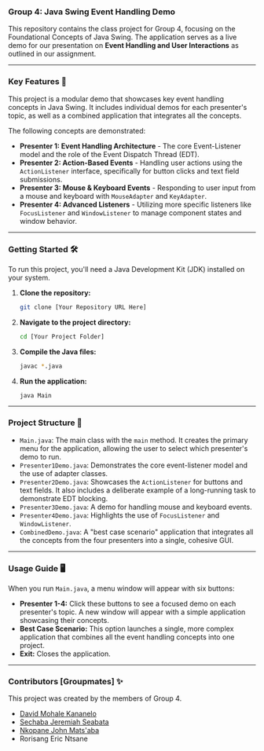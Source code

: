 ### Group 4: Java Swing Event Handling Demo

This repository contains the class project for Group 4, focusing on the Foundational Concepts of Java Swing. The application serves as a live demo for our presentation on **Event Handling and User Interactions** as outlined in our assignment.

-----

### Key Features 🚀

This project is a modular demo that showcases key event handling concepts in Java Swing. It includes individual demos for each presenter's topic, as well as a combined application that integrates all the concepts.

The following concepts are demonstrated:

  * **Presenter 1: Event Handling Architecture** - The core Event-Listener model and the role of the Event Dispatch Thread (EDT).
  * **Presenter 2: Action-Based Events** - Handling user actions using the `ActionListener` interface, specifically for button clicks and text field submissions.
  * **Presenter 3: Mouse & Keyboard Events** - Responding to user input from a mouse and keyboard with `MouseAdapter` and `KeyAdapter`.
  * **Presenter 4: Advanced Listeners** - Utilizing more specific listeners like `FocusListener` and `WindowListener` to manage component states and window behavior.

-----

### Getting Started 🛠️

To run this project, you'll need a Java Development Kit (JDK) installed on your system.

1.  **Clone the repository:**

    ```bash
    git clone [Your Repository URL Here]
    ```

2.  **Navigate to the project directory:**

    ```bash
    cd [Your Project Folder]
    ```

3.  **Compile the Java files:**

    ```bash
    javac *.java
    ```

4.  **Run the application:**

    ```bash
    java Main
    ```

-----

### Project Structure 📂

  * `Main.java`: The main class with the `main` method. It creates the primary menu for the application, allowing the user to select which presenter's demo to run.
  * `Presenter1Demo.java`: Demonstrates the core event-listener model and the use of adapter classes.
  * `Presenter2Demo.java`: Showcases the `ActionListener` for buttons and text fields. It also includes a deliberate example of a long-running task to demonstrate EDT blocking.
  * `Presenter3Demo.java`: A demo for handling mouse and keyboard events.
  * `Presenter4Demo.java`: Highlights the use of `FocusListener` and `WindowListener`.
  * `CombinedDemo.java`: A "best case scenario" application that integrates all the concepts from the four presenters into a single, cohesive GUI.

-----

### Usage Guide 🖥️

When you run `Main.java`, a menu window will appear with six buttons:

  * **Presenter 1-4:** Click these buttons to see a focused demo on each presenter's topic. A new window will appear with a simple application showcasing their concepts.
  * **Best Case Scenario:** This option launches a single, more complex application that combines all the event handling concepts into one project.
  * **Exit:** Closes the application.

-----

### Contributors [Groupmates] ✨

This project was created by the members of Group 4.

  * [David Mohale Kananelo](https://github.com/Significant-Hacks)
  * [Sechaba Jeremiah Seabata](https://github.com/hitman1c)
  * [Nkopane John Mats'aba](https://github.com/johnmilliato)
  * Rorisang Eric Ntsane
  